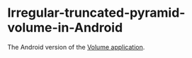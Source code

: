 # Irregular-truncated-pyramid-volume-in-Android

The Android version of the [Volume application](https://github.com/JohnBogdan1/irregular-truncated-pyramid-volume).
